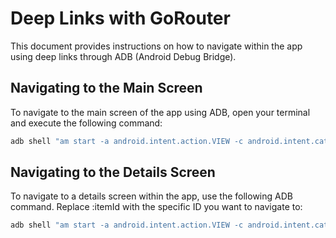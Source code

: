 # Deep Links with GoRouter

This document provides instructions on how to navigate within the app using deep links through ADB (Android Debug Bridge).

## Navigating to the Main Screen

To navigate to the main screen of the app using ADB, open your terminal and execute the following command:

```bash
adb shell "am start -a android.intent.action.VIEW -c android.intent.category.BROWSABLE -d myapp://shahad.com"

```

## Navigating to the Details Screen

To navigate to a details screen within the app, use the following ADB command. Replace :itemId with the specific ID you want to navigate to:

```bash
adb shell "am start -a android.intent.action.VIEW -c android.intent.category.BROWSABLE -d myapp://shahad.com/details/:itemId"

```
